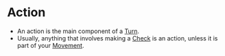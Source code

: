 # Action

- An action is the main component of a [Turn](Game%20Structure/Turn.md). 
- Usually, anything that involves making a [Check](Game%20Structure/Check.md) is an action, unless it is part of your [Movement](Game%20Structure/Movement.md).
